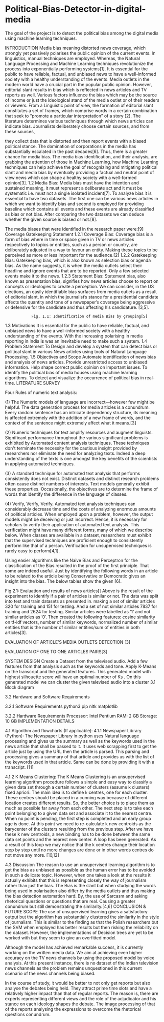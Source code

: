 # Political-Bias-Detector-in-digital-media
The goal of the project is to detect the political bias among the digital media using machine learning techniques.

INTRODUCTION
Media bias meaning distorted news coverage, which strongly yet passively polarises the public opinion of the current events.  In linguistics, manual techniques are employed. Whereas, the Natural Language Processing and Machine Learning techniques revolutionize the process into exponentially performing systems[1]. 
It is essential for the public to have reliable, factual, and unbiased news to have a well-informed society with a healthy understanding of the events. Media outlets in the modern world have a crucial part in the popular public opinion. However, editorial slant results in bias which is reflected in news articles and TV reports as well. Various factors influence the bias which may be the source of income or just the ideological stand of the media outlet or of their readers or viewers. From a Linguistic point of view, the formation of editorial slant constitutes a set of frames, which comprise words in a certain combination that seek to “promote a particular interpretation” of a story [2]. The literature determines various techniques through which news articles can indicate bias. Journalists deliberately choose certain sources, and from these sources, 


they collect data that is distorted and then report events with a biased political stance. 
The domination of corporations in the media has substantially escalated in the past decades[6]. Thus, there is a greater chance for media bias.
The media bias identification, and their analysis, are grabbing the attention of those in Machine Learning, how Machine Learning techniques can help achieve the goal of recognizing and mitigating political slant and media bias by eventually providing a factual and neutral point of view news which can shape a healthy society with a well-formed opinion[3].
1.2 Media Bias:
Media bias must have the intention and sustained meaning, it must represent a deliberate act and it must be systematic i.e. must not a single isolated incident[7]. 
To analyze bias it is essential to have two datasets. The first one can be various news articles in which we want to identify bias and second is employed for providing baseline which contains all events and these events are already classified as bias or not bias. After comparing the two datasets we can deduce whether the given source is biased or not.[8].

The media biases that were identified in the research paper were:[9]
Coverage
Gatekeeping
Statement
1.2.1 Coverage Bias:
Coverage bias is a form of bias where in time or space given in TV or news articles respectively to topics or entities, such as a person or country, are deliberately adjusted in a way to favour an entity. Making these topics to be perceived as more or less important for the audience.[2]
1.2.2 Gatekeeping Bias:
Gatekeeping bias, which is also known as selection bias or agenda bias. As the name suggests, it is when the media outlets select their headline and ignore events that are to be reported. Only a few selected events make it to the news.
1.2.3 Statement Bias:
Statement bias, also known as presentation bias, signifies how news articles choose to report on concepts or ideologies to create a perception. We can consider, in the US elections, an easily identifiable bias surfaces from media outlets as a result of editorial slant, in which the journalist’s stance for a presidential candidate affects the quantity and tone of a newspaper’s coverage being aggressive or defensive for the candidate and thus affecting his candidature. [3,5].

                Fig. 1.1: Identification of media Bias by grouping[5]

1.3 Motivations
It is essential for the public to have reliable, factual, and unbiased news to have a well-informed society with a healthy understanding of the events. With the increasing polarising in media reporting in India is was an inevitable need to make such a system.
1.4 Problem Statement
To Design and develop a system that can detect bias or political slant in various News articles using tools of Natural Language Processing.
1.5 Objectives and Scope
Automate identification of news bias and analysis of news articles.
Provide unrestricted access to unbiased information.
Help shape correct public opinion on important issues.
To identify the political bias of media houses using machine learning algorithms.
To detect and visualize the occurrence of political bias in real-time.
LITERATURE SURVEY

Four Rules of numeric text analysis:

(1) The Numeric models of language are incorrect—however few might be helpful. 
The data generation process for media articles is a conundrum. Every random sentence has an intricate dependency structure, its meaning is affected extremely with the addition of a new frame of words, and the context of the sentence might extremely affect what it means.[3]

(2) Numeric techniques for text amplify resources and augment linguists. 
Significant performance throughout the various significant problems is exhibited by Automated content analysis techniques. These techniques don't terminate the necessity for the cautious insight provided by researchers nor eliminate the need for analyzing texts. Indeed a deep understanding of the texts is one amongst the key benefits of the scientists in applying automated techniques. 

(3) A standard technique for automated text analysis that performs consistently does not exist. 
Distinct datasets and distinct research problems often cause distinct numbers of interests. Text models generally exhibit these properties. Occasionally, the objectives are to determine the frame of words that identify the difference in the language of classes.

(4) Verify, Verify, Verify. 
Automated text analysis techniques can considerably decrease time and the costs of analyzing enormous amounts of political articles. When employed upon a problem, however, the output models might be deceiving or just incorrect. Hence, it is necessary for scholars to verify their application of automated text analysis. This verification might have many different forms, many of which we describe below. When classes are available in a dataset, researchers must exhibit that the supervised techniques are proficient enough to consistently perform like that of a person. Verification for unsupervised techniques is rarely easy to perform[4,1].


Using easier algorithms like the Naive Bias and Perceptron for the classification of the Bias resulted in the proof of the first principle. That some are indeed useful. Just by identifying the following words in an article to be related to the article being Conservative or Democratic gives an insight into the bias. The below tables show the given [6].


Fig 2.1: Evaluation and results of news articles[]
Above is the result of the experiment to identify if a pair of articles is similar or not. The data was split into test and train datasets as presented in. making a set of similar articles 320 for training and 151 for testing. And a set of not similar articles 7837 for training and 2624 for testing. Similar articles were labelled as ’1’ and not similar articles as ’0’. Then created the following features: cosine similarity on tf-idf vectors, number of similar keywords, normalized number of similar entities that is the number of similar entities/sum of entities in both articles[3].


EVALUATION OF ARTICLE’S MEDIA OUTLETS DETECTION [3]



EVALUATION OF ONE TO ONE ARTICLES PAIRS[3]


SYSTEM DESIGN
Create a Dataset from the televised audio.
Add a few features from that analysis such as the keywords and tone.
Apply K-Means on the transcript and the generated features.
This generated model with highest silhouette score will have an optimal number of Ks .
On this generated model we can cluster the given televised audio into a cluster
3.1 Block diagram



3.2 Hardware and Software Requirements 

3.2.1 Software Requirements
python3
pip
nltk
matplotlib

3.2.2 Hardware Requirements
Processor: Intel Pentium
RAM: 2 GB
Storage: 10 GB
IMPLEMENTATION DETAILS

4.1 Algorithm and flowcharts (If applicable):
4.1.1 Newspaper Library (Python):
The Newspaper Library in python uses Natural language processing and gives us the summary as well as the keywords used in the news article that shall be passed to it. It uses web scrapping first to get the article just by using the URL then the article is parsed. This parsing and processing gives a summary of that article and provides us with the list of the keywords used in that article. Same can be done by providing it with a transcript. [11]


4.1.2 K Means Clustering:
The K Means Clustering is an unsupervised learning algorithm procedure follows a simple and easy way to classify a given data set through a certain number of clusters (assume k clusters) fixed apriori. The main idea is to define k centres, one for each cluster. These centres should be placed in a cunning way because of different location creates different results. So, the better choice is to place them as much as possible far away from each other. The next step is to take each point belonging to a  given data set and associate it to the nearest centre. When no point is  pending,  the first step is completed and an early group age is done. At this point we need to re-calculate k new centroids as the barycenter of the clusters resulting from the previous step. After we have these k new centroids, a new binding has to be done  between  the same data set points  and  the nearest new center. A loop has been generated. As a result of this loop we may notice that the k centres change their location step by step until no more changes are done or in other words centres do not move any more.  [10,12]


4.3 Discussion
The reason to use an unsupervised learning algorithm is to get the bias as unbiased as possible as the human error has to be avoided in such a delicate topic. However, when one takes a look at the results it actually exhibits that this is representing closely the way of journalism rather than just the bias. The Bias is the slant but when studying the words being used in polarisation also differ by the media outlets and thus making the bias detection automation hard. By, the use of Sarcasm and asking rhetorical questions or questions that are real. Causing a greater conundrum but still demonstrating the similarity.[4,6]
CONCLUSION & FUTURE SCOPE
The use of unsupervised learning gives a satisfactory output but the algorithm has substantially clustered the similarity in the style of journalism. This is similar to the finding as that the Polish researchers but the SVM when employed has better results but then risking the reliability on the dataset. However, the implementations of Decision trees are yet to be worked with but they seem to give an overfitted model.

Although the model has achieved remarkable success, it is currently working on the written media data. We aim at achieving even higher accuracy on the TV news channels by using the proposed model by voice analysis. At this present instance, there is no dataset of the Indian television news channels as the problem remains unquestioned in this current scenario of the news channels being biased.  

In the course of study, it would be better to not only get reports but also analyse the debates being held. They attract prime time slots and have a relatively higher impact than that of regular reports. The reason is, there are experts representing different views and the role of the adjudicator and his stance on each ideology shapes the debate. The image processing of that of the reports analysing the expressions to overcome the rhetorical questions conundrum.
